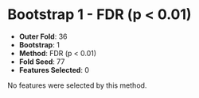 # Bootstrap 1 - FDR (p < 0.01)

- **Outer Fold**: 36
- **Bootstrap**: 1
- **Method**: FDR (p < 0.01)
- **Fold Seed**: 77
- **Features Selected**: 0

No features were selected by this method.

